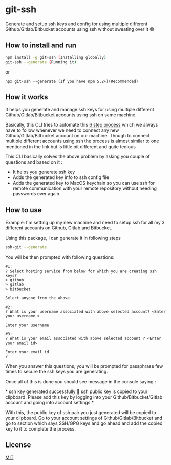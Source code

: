 # git-ssh

Generate and setup ssh keys and config for using multiple different Github/Gitlab/Bitbucket accounts using ssh without sweating over it 😅

## How to install and run

```sh
npm install -g git-ssh (Installing globally)
git-ssh --generate (Running it)
```

or

```
npx git-ssh --generate (If you have npm 5.2+)(Recommended)
```

## How it works

It helps you generate and manage ssh keys for using multiple different Github/Gitlab/Bitbucket accounts using ssh on same machine.

Basically, this CLI tries to automate this [6 step process](https://help.github.com/en/articles/connecting-to-github-with-ssh) which we always have to follow whenever we need to connect any new Github/Gitlab/Bitbucket account on our machine.
Though to connect multiple different accounts using ssh the process is almost similar to one mentioned in the link but is little bit different and quite tedious

This CLI basically solves the above problem by asking you couple of questions and based on it :

- It helps you generate ssh key
- Adds the generated key info to ssh config file
- Adds the generated key to MacOS keychain so you can use ssh for remote communication with your remote repository without needing passwords ever again.

## How to use

Example:
I'm setting up my new machine and need to setup ssh for all my 3 different accounts on Github, Gitlab and Bitbucket.

Using this package, I can generate it in following steps

```sh
ssh-git --generate
```

You will be then prompted with following questions:

```
#1:
? Select hosting service from below for which you are creating ssh keys?
> github
> gitlab
> bitbucket

Select anyone from the above.

#2:
? What is your username associated with above selected account? <Enter your username >

Enter your username

#3:
? What is your email associated with above selected account ? <Enter your email id>

Enter your email id
?
```

When you answer this questions, you will be prompted for passphrase few times to secure the ssh keys you are generating.

Once all of this is done you should see message in the console saying :

\*
ssh key generated successfully 🎉
ssh public key is copied to your clipboard. Please add this key by logging into your Github/Bitbucket/Gitlab account and going into account settings \*

With this, the public key of ssh pair you just generated will be copied to your clipboard. Go to your account settings of Github/Gitlab/Bitbucket and go to section which says SSH/GPG keys and go ahead and add the copied key to it to complete the process.

## License

[MIT](https://github.com/punitda/git-ssh/blob/develop/LICENSE)
